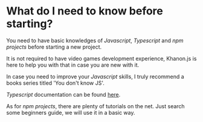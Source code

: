 # What do I need to know before starting?

You need to have basic knowledges of *Javascript*, *Typescript* and *npm projects* before starting a new project.

It is not required to have video games development experience, Khanon.js is here to help you with that in case you are new with it.

In case you need to improve your *Javascript* skills, I truly recommend a books series titled 'You don't know JS'.

*Typescript* documentation can be found [here](https://www.typescriptlang.org/docs/).

As for *npm projects*, there are plenty of tutorials on the net. Just search some beginners guide, we will use it in a basic way.